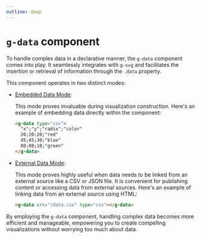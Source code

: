 ```yaml
---
outline: deep
---
```


# `g-data` component

To handle complex data in a declarative manner, the `g-data` component comes into play. It
seamlessly integrates with `g-svg` and facilitates the insertion or retrieval of information through
the `.data` property.

This component operates in two distinct modes:

- [Embedded Data Mode](12.embebed.md):

    This mode proves invaluable during visualization construction. Here's an example of embedding data
    directly within the component:
    
    ```html
    <g-data type="csv">
      "x";"y";"radix";"color"
      20;20;20;"red"
      45;45;30;"blue"
      80;80;10;"green"
    </g-data>
    ```

- [External Data Mode](13.external.md):
    
    This mode proves highly useful when data needs to be linked from an external source like a CSV or
    JSON file. It is convenient for publishing content or accessing data from external sources. Here's
    an example of linking data from an external source using HTML:
    
    ```html
    <g-data src="/data.csv" type="csv"></g-data>
    ```

By employing the `g-data` component, handling complex data becomes more efficient and manageable,
empowering you to create compelling visualizations without worrying too much about data.
